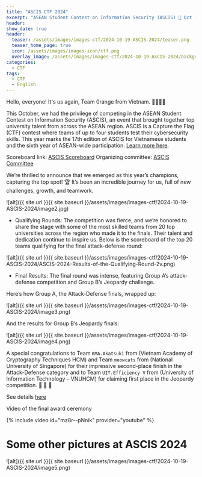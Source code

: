 ```yaml
---
title: "ASCIS CTF 2024"
excerpt: "ASEAN Student Contest on Information Security (ASCIS) 🐻 Oct 19, 2024(Sat) 8:30 a.m.-16:30 p.m. 💻 We’re thrilled to announce that we emerged as this year’s champions, capturing the top spot! 🏆"
header:
show_date: true
header:
  teaser: /assets/images/images-ctf/2024-10-19-ASCIS-2024/teaser.png
  teaser_home_page: true
  icon: /assets/images/images-icon/ctf.png
  overlay_image: /assets/images/images-ctf/2024-10-19-ASCIS-2024/background.png
categories:
  - CTF
tags:
  - CTF
  - English
---
```


Hello, everyone! It's us again, Team 0range from Vietnam. 🐻🐥🐰🎶

This October, we had the privilege of competing in the ASEAN Student Contest on Information Security (ASCIS), an event that brought together top university talent from across the ASEAN region. ASCIS is a Capture the Flag (CTF) contest where teams of up to four students test their cybersecurity skills. This year marks the 17th edition of ASCIS for Vietnamese students and the sixth year of ASEAN-wide participation. [Learn more here](https://ctf.vnisa.org.vn/).

Scoreboard link: [ASCIS Scoreboard](https://ascis.vn/scoreboard)
Organizing committee: [ASCIS Committee](https://ascis.vnisa.org.vn/en)

We’re thrilled to announce that we emerged as this year’s champions, capturing the top spot! 🏆 It’s been an incredible journey for us, full of new challenges, growth, and teamwork.

![alt]({{ site.url }}{{ site.baseurl }}/assets/images/images-ctf/2024-10-19-ASCIS-2024/image2.jpg)

* Qualifying Rounds:
The competition was fierce, and we’re honored to share the stage with some of the most skilled teams from 20 top universities across the region who made it to the finals. Their talent and dedication continue to inspire us. Below is the scoreboard of the top 20 teams qualifying for the final attack-defense round:

![alt]({{ site.url }}{{ site.baseurl }}/assets/images/images-ctf/2024-10-19-ASCIS-2024/ASCIS-2024-Results-of-the-Qualifying-Round-2v.png)

* Final Results:
The final round was intense, featuring Group A’s attack-defense competition and Group B’s Jeopardy challenge.

Here’s how Group A, the Attack-Defense finals, wrapped up:

![alt]({{ site.url }}{{ site.baseurl }}/assets/images/images-ctf/2024-10-19-ASCIS-2024/image3.png)

And the results for Group B’s Jeopardy finals:

![alt]({{ site.url }}{{ site.baseurl }}/assets/images/images-ctf/2024-10-19-ASCIS-2024/image4.png)

A special congratulations to Team `KMA.Akatsuki` from (Vietnam Academy of Cryptography Techniques HCM) and Team `meowcats` from (National University of Singapore) for their impressive second-place finish in the Attack-Defense category and to Team `UIT.Efficiency V` from (University of Information Technology – VNUHCM) for claiming first place in the Jeopardy competition. 💖 💖 💖

See details [here](https://ascis.vnisa.org.vn/en/results-of-the-final-round-of-asean-student-contest-on-information-security-2024/)

Video of the final award ceremony

{% include video id="mz8r--pNnik" provider="youtube" %}

# Some other pictures at ASCIS 2024

![alt]({{ site.url }}{{ site.baseurl }}/assets/images/images-ctf/2024-10-19-ASCIS-2024/image5.png)





